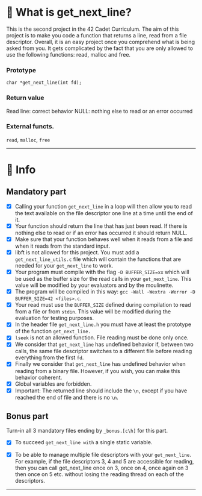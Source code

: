 
# 🚀 What is get_next_line?

This is the second project in the 42 Cadet Curriculum. The aim of this project is to make you code a function that returns a line, read from a file descriptor. Overall, it is an easy project once you comprehend what is being asked from you. It gets complicated by the fact that you are only allowed to use the following functions: read, malloc and free.

### Prototype
`char *get_next_line(int fd);`
### Return value
Read line: correct behavior
NULL: nothing else to read or an error occurred
### External functs.
`read`, `malloc`, `free`

---

# :bookmark_tabs: Info

## Mandatory part

- [x] Calling your function `get_next_line` in a loop will then allow you to read the text available on the file descriptor one line at a time until the end of it.
- [x] Your function should return the line that has just been read. If there is nothing else to read or if an error has occurred it should return NULL.
- [x] Make sure that your function behaves well when it reads from a file and when it reads from the standard input.
- [x] libft is not allowed for this project. You must add a `get_next_line_utils.c` file which will contain the functions that are needed for your `get_next_line` to work.
- [x] Your program must compile with the flag `-D BUFFER_SIZE=xx` which will be used as the buffer size for the read calls in your `get_next_line`. This value will be modified by your evaluators and by the moulinette.
- [x] The program will be compiled in this way: `gcc -Wall -Wextra -Werror -D BUFFER_SIZE=42 <files>.c`.
- [x] Your read must use the `BUFFER_SIZE` defined during compilation to read from a file or from `stdin`. This value will be modified during the evaluation for testing purposes.
- [x] In the header file `get_next_line.h` you must have at least the prototype of the function `get_next_line.`
- [x] `lseek` is not an allowed function. File reading must be done only once.
- [x] We consider that `get_next_line` has undefined behavior if, between two calls, the same file descriptor switches to a different file before reading everything from the first `fd`.
- [x] Finally we consider that `get_next_line` has undefined behavior when reading from a binary file. However, if you wish, you can make this behavior coherent.
- [x] Global variables are forbidden.
- [x] Important: The returned line should include the `\n`, except if you have reached the end of file and there is no `\n`.

## Bonus part
Turn-in all 3 mandatory files ending by `_bonus.[c\h]` for this part.
- [x] To succeed `get_next_line with` a single static variable.
- [x] To be able to manage multiple file descriptors with your `get_next_line`. For example, if the file descriptors 3, 4 and 5 are accessible for reading, then you can call get_next_line once on 3, once on 4, once again on 3 then once on 5 etc. without losing the reading thread on each of the descriptors.


---
